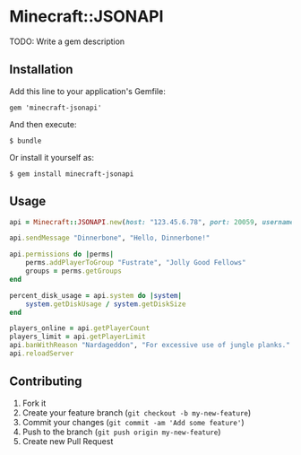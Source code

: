 # Minecraft::JSONAPI

TODO: Write a gem description

## Installation

Add this line to your application's Gemfile:

    gem 'minecraft-jsonapi'

And then execute:

    $ bundle

Or install it yourself as:

    $ gem install minecraft-jsonapi

## Usage

```ruby
api = Minecraft::JSONAPI.new(host: "123.45.6.78", port: 20059, username: "admin", password: "12345", salt: "makestheworldtastebetter")

api.sendMessage "Dinnerbone", "Hello, Dinnerbone!"

api.permissions do |perms|
	perms.addPlayerToGroup "Fustrate", "Jolly Good Fellows"
	groups = perms.getGroups
end

percent_disk_usage = api.system do |system|
	system.getDiskUsage / system.getDiskSize
end

players_online = api.getPlayerCount
players_limit = api.getPlayerLimit
api.banWithReason "Nardageddon", "For excessive use of jungle planks."
api.reloadServer
```

## Contributing

1. Fork it
2. Create your feature branch (`git checkout -b my-new-feature`)
3. Commit your changes (`git commit -am 'Add some feature'`)
4. Push to the branch (`git push origin my-new-feature`)
5. Create new Pull Request
